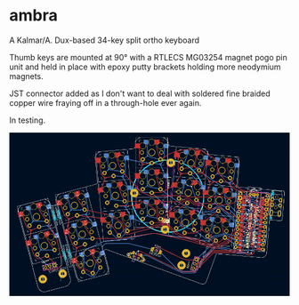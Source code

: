 # ambra
A Kalmar/A. Dux-based 34-key split ortho keyboard

Thumb keys are mounted at 90° with a RTLECS MG03254 magnet pogo pin unit and held in place with epoxy putty brackets holding more neodymium magnets.

JST connector added as I don't want to deal with soldered fine braided copper wire fraying off in a through-hole ever again.

In testing.

![Alt text](https://github.com/stozi/ambra/blob/main/ambra.png?raw=true)

